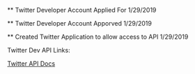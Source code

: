 ** Twitter Developer Account Applied For 1/29/2019

** Twitter Developer Account Apporved 1/29/2019

** Created Twitter Application to allow access to API 1/29/2019

Twitter Dev API Links:

[Twitter API Docs](https://developer.twitter.com/en/docs)